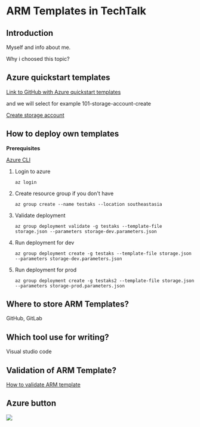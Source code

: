 # ARM Templates in TechTalk
## Introduction
Myself and info about me.

Why i choosed this topic?

## Azure quickstart templates

[Link to GitHub with Azure quickstart templates](https://github.com/Azure/azure-quickstart-templates)

and we will select for example 101-storage-account-create

[Create storage account](https://github.com/Azure/azure-quickstart-templates/tree/master/101-storage-account-create)

## How to deploy own templates
**Prerequisites**

[Azure CLI](https://docs.microsoft.com/cs-cz/cli/azure/install-azure-cli?view=azure-cli-latest)

1. Login to azure
    ```
    az login
    ```

2. Create resource group if you don't have
    ```
    az group create --name testaks --location southeastasia
    ```
3. Validate deployment
    ```
    az group deployment validate -g testaks --template-file storage.json --parameters storage-dev.parameters.json
    ```
4. Run deployment for dev
    ```
    az group deployment create -g testaks --template-file storage.json --parameters storage-dev.parameters.json
    ```
5. Run deployment for prod
    ```
    az group deployment create -g testaks2 --template-file storage.json --parameters storage-prod.parameters.json
    ```

## Where to store ARM Templates?
GitHub, GitLab

## Which tool use for writing?
Visual studio code

## Validation of ARM Template?
[How to validate ARM template](https://docs.microsoft.com/en-us/cli/azure/group/deployment?view=azure-cli-latest#az-group-deployment-validate)

## Azure button
<a href="https://portal.azure.com/#create/Microsoft.Template/uri/https%3A%2F%2Fraw.githubusercontent.com%2Fhadr10%2Ftechtalk%2Fmaster%2Fstorage.json" target="_blank">
<img src="http://azuredeploy.net/deploybutton.png"/>
</a>